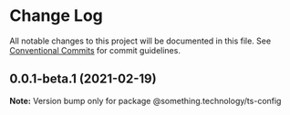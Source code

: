 # Change Log

All notable changes to this project will be documented in this file.
See [Conventional Commits](https://conventionalcommits.org) for commit guidelines.

## 0.0.1-beta.1 (2021-02-19)

**Note:** Version bump only for package @something.technology/ts-config
